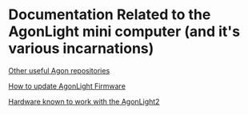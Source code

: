 # Documentation Related to the AgonLight mini computer (and it's various incarnations)

[Other useful Agon repositories](https://github.com/mbernardi1961/AgonDoc/blob/main/useful_links.md)

[How to update AgonLight Firmware](https://github.com/mbernardi1961/AgonDoc/blob/main/update_firmware.md)

[Hardware known to work with the AgonLight2](https://github.com/mbernardi1961/AgonDoc/blob/main/hardware.md)
